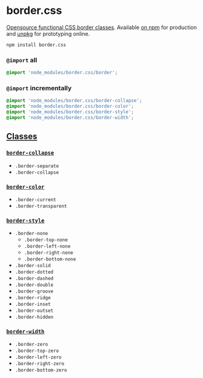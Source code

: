 # border.css
[Opensource functional CSS border classes](#classes). Available [on npm](https://www.npmjs.com/package/border.css) for production and [unpkg](https://unpkg.com/border.css/) for prototyping online.

```
npm install border.css
```

### `@import` all

```css
@import 'node_modules/border.css/border';
```

### `@import` incrementally

```css
@import 'node_modules/border.css/border-collapse';
@import 'node_modules/border.css/border-color';
@import 'node_modules/border.css/border-style';
@import 'node_modules/border.css/border-width';
```

## [Classes](border.css)

### [`border-collapse`](border-collapse.css)
- `.border-separate`
- `.border-collapse`

### [`border-color`](border-color.css)
- `.border-current`
- `.border-transparent`

### [`border-style`](border-style.css)
- `.border-none`
  - `.border-top-none`
  - `.border-left-none`
  - `.border-right-none`
  - `.border-bottom-none`
- `.border-solid`
- `.border-dotted`
- `.border-dashed`
- `.border-double`
- `.border-groove`
- `.border-ridge`
- `.border-inset`
- `.border-outset`
- `.border-hidden`


### [`border-width`](border-width.css)
- `.border-zero`
- `.border-top-zero`
- `.border-left-zero`
- `.border-right-zero`
- `.border-bottom-zero`

